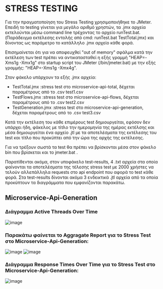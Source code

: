 # STRESS TESTING

Για την πραγματοποίηση του Stress Testing χρησιμοποιήθηκε το JMeter.
Επειδή το testing γίνεται για μεγάλο αριθμό χρηστών, τα .jmx αρχεία εκτελούνται μέσω command line τρέχοντας το αρχείο runTest.bat.(Παράδειγμα εκτέλεσης εντολής από cmd: runTest.bat TestTotal.jmx)
και δίνοντας ως παράμετρο το κατάλληλο .jmx αρχείο κάθε φορά.

Επισημαίνεται ότι για να αποφευχθεί "out of memory" σφάλμα κατά την εκτέλεση των test πρέπει να αντικατασταθεί η εξής γραμμή "HEAP=-Xms1g -Xmx1g" στο startup script του JMeter (/bin/jmeter.bat) με την εξής γραμμής:  "HEAP=-Xms1g -Xmx4g".

Στον φάκελο υπάρχουν τα εξής .jmx αρχεία:
- TestTotal.jmx :stress test στο microservice-api-total, δέχεται παραμέτρους από το .csv test1.csv
- TestFlows.jmx :stress test στο microservice-api-flows, δέχεται παραμέτρους από το .csv test2.csv
- TestGeneration.jmx :stress test στο microservice-api-generation, δέχεται παραμέτρους από το .csv test3.csv

Κατά την εκτέλεση του κάθε επιμέρους test δημιουργείται, εφόσον δεν υπάρχει ήδη, φάκελος με τίτλο την ημερομηνία της ημέρας εκτέλσης και μέσα δημιουργείται ένα αρχείο .jtl με τα αποτελέσματα της εκτέλεσης του test και τίτλο που προκύπτει από την ώρα της αρχής της εκτέλεσης.

Για να τρέξουν σωστά τα test θα πρέπει να βρίσκονται μέσα στον φάκελο bin που βρίσκεται και το jmeter.bat .

Παρατίθενται ακόμα, στον υποφάκελο test-results, 4 .txt αρχεία στα οποία φαίνονται τα αποτελέσματα της τέλεσης stress test με 2000 χρήστες να τελούν αλλεπάλληλα requests στο api endpoint που αφορά το test κάθε φορά.
Στα test-results δίνονται ακόμα 3 ενδεικτικά .jtl αρχεία από τα οποία προκύπτουν τα διαγράμματα που εμφανίζονται παρακάτω.

## Microservice-Api-Generation
### Διάγραμμα Active Threads Over Time
![image](https://user-images.githubusercontent.com/94255085/177208766-a769f682-d00c-4688-a97c-f9562fad0a38.png)


### Παρακάτω φαίνεται το Aggragate Report για το Stress Test στο Microservice-Api-Generation:
![image](https://user-images.githubusercontent.com/94255085/177208347-d7a2a800-d9d2-4971-9cb6-98a7080bf021.png)
![image](https://user-images.githubusercontent.com/94255085/177208457-8b45378f-bdcd-4f5c-8837-098d9624c0a2.png)

### Διάγραμμα Response Times Over Time για το Stress Test στο Microservice-Api-Generation:
![image](https://user-images.githubusercontent.com/94255085/177208610-afb89c61-da0e-46c4-9ebb-28102e9e1d7c.png)


